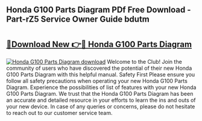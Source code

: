 ## Honda G100 Parts Diagram PDf Free Download - Part-rZ5 Service Owner Guide bdutm

# <h2><a href="http://dfprak.blite.top/?on=Honda+G100+Parts+Diagram">🔗Download New 👉🔴 Honda G100 Parts Diagram</a></h2>

[![Honda G100 Parts Diagram download](https://i.imgur.com/lujVjoI.png)](http://dfprak.blite.top/?on=Honda+G100+Parts+Diagram)
Welcome to the Club! Join the community of users who have discovered the potential of their new Honda G100 Parts Diagram with this helpful manual. Safety First Please ensure you follow all safety precautions when operating your new Honda G100 Parts Diagram. Experience the possibilities of list of features with your new Honda G100 Parts Diagram. We trust that the Honda G100 Parts Diagram has been an accurate and detailed resource in your efforts to learn the ins and outs of your new device. In case of any queries or concerns, please do not hesitate to reach out to our customer service team.

